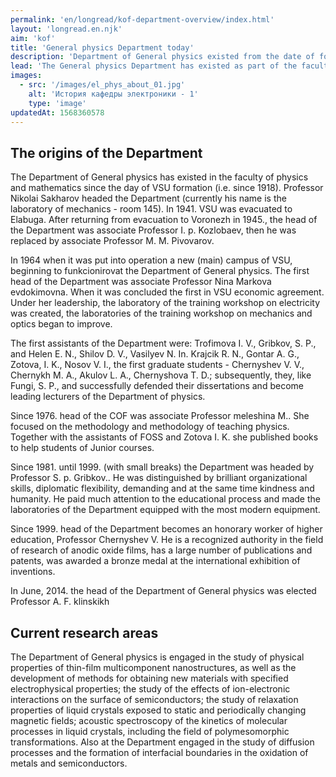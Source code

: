 ```yaml
---
permalink: 'en/longread/kof-department-overview/index.html'
layout: 'longread.en.njk'
aim: 'kof'
title: 'General physics Department today'
description: 'Department of General physics existed from the date of formation of VSU. The head of the Department was...'
lead: 'The General physics Department has existed as part of the faculty of physics and mathematics since the founding of the FSU (i.e. since 1918). The Department was led by Professor Sakharov, Nikolai Aleksandrovich. In 1941, our University was evacuated to Elabuga. In 1964, when the main building of the VSU was commissioned, the Department of General physics began to function.'
images:
  - src: '/images/el_phys_about_01.jpg'
    alt: 'История кафедры электроники - 1'
    type: 'image'
updatedAt: 1568360578
---
```

The origins of the Department
-----------------------------

The Department of General physics has existed in the faculty of physics and mathematics since the day of VSU formation (i.e. since 1918). Professor Nikolai Sakharov headed the Department (currently his name is the laboratory of mechanics - room 145). In 1941. VSU was evacuated to Elabuga. After returning from evacuation to Voronezh in 1945., the head of the Department was associate Professor I. p. Kozlobaev, then he was replaced by associate Professor M. M. Pivovarov.

In 1964 when it was put into operation a new (main) campus of VSU, beginning to funkcionirovat the Department of General physics. The first head of the Department was associate Professor Nina Markova evdokimovna. When it was concluded the first in VSU economic agreement. Under her leadership, the laboratory of the training workshop on electricity was created, the laboratories of the training workshop on mechanics and optics began to improve.

The first assistants of the Department were: Trofimova I. V., Gribkov, S. P., and Helen E. N., Shilov D. V., Vasilyev N. In. Krajcik R. N., Gontar A. G., Zotova, I. K., Nosov V. I., the first graduate students - Chernyshev V. V., Chernykh M. A., Akulov L. A., Chernyshova T. D.; subsequently, they, like Fungi, S. P., and successfully defended their dissertations and become leading lecturers of the Department of physics.

Since 1976. head of the COF was associate Professor meleshina M.. She focused on the methodology and methodology of teaching physics. Together with the assistants of FOSS and Zotova I. K. she published books to help students of Junior courses.

Since 1981. until 1999. (with small breaks) the Department was headed by Professor S. p. Gribkov.. He was distinguished by brilliant organizational skills, diplomatic flexibility, demanding and at the same time kindness and humanity. He paid much attention to the educational process and made the laboratories of the Department equipped with the most modern equipment.

Since 1999. head of the Department becomes an honorary worker of higher education, Professor Chernyshev V. He is a recognized authority in the field of research of anodic oxide films, has a large number of publications and patents, was awarded a bronze medal at the international exhibition of inventions.

In June, 2014. the head of the Department of General physics was elected Professor A. F. klinskikh

Current research areas
----------------------

The Department of General physics is engaged in the study of physical properties of thin-film multicomponent nanostructures, as well as the development of methods for obtaining new materials with specified electrophysical properties; the study of the effects of ion-electronic interactions on the surface of semiconductors; the study of relaxation properties of liquid crystals exposed to static and periodically changing magnetic fields; acoustic spectroscopy of the kinetics of molecular processes in liquid crystals, including the field of polymesomorphic transformations. Also at the Department engaged in the study of diffusion processes and the formation of interfacial boundaries in the oxidation of metals and semiconductors.
